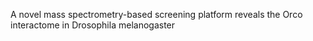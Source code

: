 A novel mass spectrometry-based screening platform reveals the Orco interactome in Drosophila melanogaster